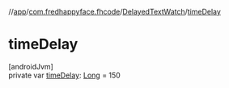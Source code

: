 //[app](../../../index.md)/[com.fredhappyface.fhcode](../index.md)/[DelayedTextWatch](index.md)/[timeDelay](time-delay.md)

# timeDelay

[androidJvm]\
private var [timeDelay](time-delay.md): [Long](https://kotlinlang.org/api/latest/jvm/stdlib/kotlin/-long/index.html) = 150
